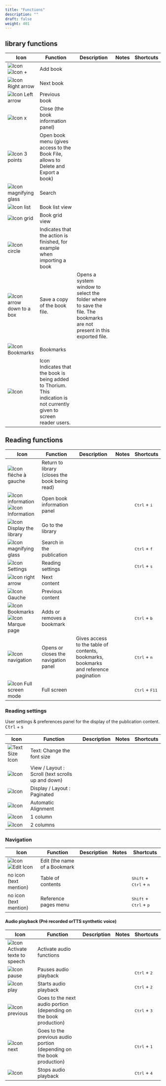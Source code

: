 ```yaml
---
title: "Functions"
description: ""
draft: false
weight: 401
---
```


## library functions
|Icon|Function|Description|Notes|Shortcuts|
|---|---|---|---|---|
|<img class="icons" src="../../resources/images/icons/baseline-add-24px.svg" alt="Icon "/><img class="icons" src="../../resources/images/icons/plus.svg" alt="Icon +"/>|<span class="function">Add book</span>||||
|<img class="icons" src="../../resources/images/icons/baseline-arrow_forward_ios-24px.svg" alt="Icon Right arrow"/>|<span class="function">Next book	</span>||||
|<img class="icons" src="../../resources/images/icons/baseline-arrow_left_ios-24px.svg" alt="Icon Left arrow"/>|<span class="function">Previous book	</span>||||
|<img class="icons" src="../../resources/images/icons/baseline-close-24px.svg" alt="Icon x"/>|<span class="function"> Close (the book information panel)		</span>||||<!--|<img class="icons" src="../../resources/images/icons/baseline-more_vert-24px.svg" alt="Icon "/>|<span class="function">Ouvrir le menu du livre (donne accès à la Fiche Livre, permet de Supprimer et d'Exporter un livre)</span>||||-->
|<img class="icons" src="../../resources/images/icons/menu.svg" alt="Icon 3 points"/>|<span class="function">Open book menu (gives access to the Book File, allows to Delete and Export a book)		</span>|||||<!-- <img class="icons" src="../../resources/images/icons/baseline-search-24px.svg" alt="Icon "/><img class="icons" src="../../resources/images/icons/baseline-search-24px-grey.svg" alt="Icon "/> <figcaption class="icon"> -->
  <img class="icons" src="../../resources/images/icons/magnifying_glass.svg" alt="Icon magnifying glass"/>|<span class="function">Search</span>||||
|<img class="icons" src="../../resources/images/icons/baseline-view_list-24px.svg" alt="Icon list"/>|<span class="function">Book list view</span>||||
|<img class="icons" src="../../resources/images/icons/baseline-view_module-24px.svg" alt="Icon grid"/>|<span class="function">Book grid view	</span>||||
|<img class="icons" src="../../resources/images/icons/done.svg" alt="Icon circle"/>|<span class="function">Indicates that the action is finished, for example when importing a book</span>||||
|<img class="icons" src="../../resources/images/icons/download.svg" alt="Icon arrow down to a box"/>|<span class="function">Save a copy of the book file. </span>|	Opens a system window to select the folder where to save the file. The bookmarks are not present in this exported file.		
|||
|<img class="icons" src="../../resources/images/icons/landmark.svg" alt="Icon Bookmarks"/>|<span class="function">  Bookmarks</span>||||
|<img class="icons" src="../../resources/images/icons/loader.svg" alt="Icon "/>|<span class="function">Icon Indicates that the book is being added to Thorium. This indication is not currently given to screen reader users.</span>	||||


## Reading functions
|Icon|Function|Description|Notes|Shortcuts|
|---|---|---|---|---|
|<img class="icons" src="../../resources/images/icons/baseline-arrow_back-24px.svg" alt="Icon fléche à gauche"/>|<span class="function"> Return to library (closes the book being read)	</span>||||
|<img class="icons" src="../../resources/images/icons/info.svg" alt="Icon information"/>  <img class="icons" src="../../resources/images/icons/outline-info-24px.svg" alt="Icon Information"/>|<span class="function">Open book information panel</span>|||<kbd>Ctrl</kbd> + <kbd>i</kbd>|
|<img class="icons" src="../../resources/images/icons/outline-flip_to_front-24px.svg" alt="Icon Display the library "/>|<span class="function">Go to the library	</span>||||
<img class="icons" src="../../resources/images/icons/magnifying_glass.svg" alt="Icon magnifying glass"/>|<span class="function">Search in the publication</span>|||<kbd>Ctrl</kbd> + <kbd>f</kbd>|
|<img class="icons" src="../../resources/images/icons/font-size.svg" alt="Icon Settings"/>|<span class="function"> Reading settings</span>|||<kbd>Ctrl</kbd> + <kbd>s</kbd>|
|<img class="icons" src="../../resources/images/icons/baseline-arrow_forward_ios-24px.svg" alt="Icon right arrow"/>|<span class="function">Next content		</span>||||
|<img class="icons" src="../../resources/images/icons/baseline-arrow_left_ios-24px.svg" alt="Icon Gauche"/>|<span class="function"> Previous content	</span>||||
|<img class="icons" src="../../resources/images/icons/outline-bookmark-24px.svg" alt=""/>  <img class="icons" src="../../resources/images/icons/outline-bookmark-24px-grey.svg" alt="Icon Bookmarks"/>  <img class="icons" src="../../resources/images/icons/outline-bookmark_border-24px.svg" alt="Icon Marque page"/>|<span class="function">Adds or removes a bookmark</span>|||<kbd>Ctrl</kbd> + <kbd>b</kbd>|
|<img class="icons" src="../../resources/images/icons/open_book.svg" alt="Icon navigation"/>|<span class="function">Opens or closes the navigation panel</span>|  Gives access to the table of contents, bookmarks, bookmarks and reference pagination ||<kbd>Ctrl</kbd>  +  <kbd>n</kbd>|
|<img class="icons" src="../../resources/images/icons/sharp-crop_free-24px.svg" alt="Icon Full screen mode"/>|<span class="function">Full screen </span>||| <kbd>Ctrl</kbd> + <kbd>F11</kbd>|


### Reading settings

User settings & preferences panel for the display of the publication content. <kbd>Ctrl</kbd>  +  <kbd>s</kbd>

|Icon|Function|Description|Notes|Shortcuts|
|---|---|---|---|---|
|<img class="icons" src="../../resources/images/icons/font-size.svg" alt="Text Size Icon"/>|<span class="function">Text: Change the font size	</span>||||
|<img class="icons" src="../../resources/images/icons/auto.svg" alt="Icon "/>|<span class="function">View / Layout : Scroll (text scrolls up and down)</span>||||
|<img class="icons" src="../../resources/images/icons/pagine.svg" alt="Icon "/>|<span class="function">Display / Layout : Paginated		</span>||||
|<img class="icons" src="../../resources/images/icons/paragraph-left.svg" alt="Icon "/>|<span class="function">Automatic Alignment	</span>| 
|<img class="icons" src="../../resources/images/icons/colonne.svg" alt="Icon "/>|<span class="function">1 column</span>| 
|<img class="icons" src="../../resources/images/icons/colonne2.svg" alt="Icon "/>|<span class="function"> 2 columns</span>||||

### Navigation
|Icon|Function|Description|Notes|Shortcuts|
|---|---|---|---|---|
|<img class="icons" src="../../resources/images/icons/baseline-edit-24px.svg" alt="Icon "/>   <img class="icons" src="../../resources/images/icons/baseline-edit-24px-grey.svg" alt="Edit Icon"/>|<span class="function">Edit (the name of a Bookmark</span>||||
|no icon (text mention)|Table of contents|||<kbd>Shift</kbd>  +  <kbd>Ctrl</kbd>  +  <kbd>n</kbd>|
|no icon (text mention)|Reference pages menu |||<kbd>Shift</kbd>  +  <kbd>Ctrl</kbd>  +  <kbd>p</kbd> |

#### Audio playback (Pré recorded orTTS synthetic voice)
|Icon|Function|Description|Notes|Shortcuts|
|---|---|---|---|---|
|<img class="icons" src="../../resources/images/icons/baseline-volume_up-24px.svg" alt="Icon Activate texte to speech"/>|<span class="function">Activate audio functions</span>||||
|<img class="icons" src="../../resources/images/icons/baseline-pause-24px.svg" alt="Icon pause"/>|<span class="function">Pauses audio playback </span>|||<kbd>Ctrl</kbd> + <kbd>2</kbd>|
|<img class="icons" src="../../resources/images/icons/baseline-play_arrow-24px.svg" alt="Icon play"/>|<span class="function"> Starts audio playback</span>|||<kbd>Ctrl</kbd> + <kbd>2</kbd>|
|<img class="icons" src="../../resources/images/icons/baseline-skip_next-24px.svg" alt="Icon previous"/>|<span class="function">Goes to the next audio portion (depending on the book production)</span>|||<kbd>Ctrl</kbd> + <kbd>3</kbd>|
|<img class="icons" src="../../resources/images/icons/baseline-skip_previous-24px.svg" alt="Icon next"/>|<span class="function">Goes to the previous audio portion (depending on the book production)</span>|||<kbd>Ctrl</kbd> + <kbd>1</kbd>|
|<img class="icons" src="../../resources/images/icons/baseline-stop-24px.svg" alt="Icon "/>|<span class="function">Stops audio playback </span>|||<kbd>Ctrl</kbd> + <kbd>4</kbd>|